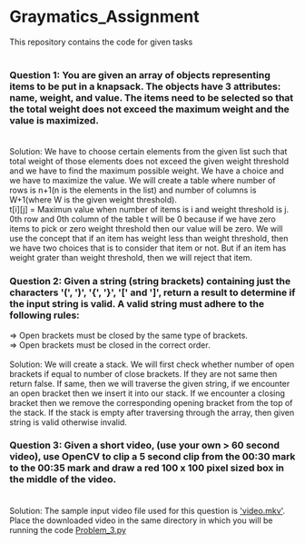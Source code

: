 # Graymatics_Assignment
This repository contains the code for given tasks<br>
<br>
### Question 1: You are given an array of objects representing items to be put in a knapsack. The objects have 3 attributes: name, weight, and value. The items need to be selected so that the total weight does not exceed the maximum weight and the value is maximized.<br><br>
Solution: We have to choose certain elements from the given list such that total weight of those elements does not exceed the given weight threshold and we have to find the maximum possible weight. We have a choice and we have to maximize the value. We will create a table where number of rows is n+1(n is the elements in the list) and number of columns is W+1(where W is the given weight threshold). <br>
t[i][j] = Maximun value when number of items is i and weight threshold is j.<br>
0th row and 0th column of the table t will be 0 because if we have zero items to pick or zero weight threshold then our value will be zero.
We will use the concept that if an item has weight less than weight threshold, then we have two choices that is to consider that item or not. But if an item has weight grater than weight threshold, then we will reject that item.<br>

### Question 2: Given a string (string brackets) containing just the characters '(', ')', '{', '}', '[' and ']', return a result to determine if the input string is valid. A valid string must adhere to the following rules:<br>
=> Open brackets must be closed by the same type of brackets.<br>
=> Open brackets must be closed in the correct order.<br><br>
Solution: We will create a stack. We will first check whether number of open brackets if equal to number of close brackets. If they are not same then return false. If same, then we will traverse the given string, if we encounter an open bracket then we insert it into our stack. If we encounter a closing bracket then we remove the corresponding opening bracket from the top of the stack. If the stack is empty after traversing through the array, then given string is valid otherwise invalid.

### Question 3: Given a short video, (use your own > 60 second video), use OpenCV to clip a 5 second clip from the 00:30 mark to the 00:35 mark and draw a red 100 x 100 pixel sized box in the middle of the video.<br><br>
Solution: The sample input video file used for this question is ['video.mkv'](https://github.com/anoushka-sahay/Graymatics_Assignment/blob/main/video.mkv). Place the downloaded video in the same directory in which you will be running the code [Problem_3.py](https://github.com/anoushka-sahay/Graymatics_Assignment/blob/main/Problem_3.py) 




